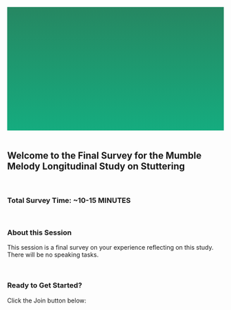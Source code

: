 <section style="height: 30vw; min-height: 15rem;
      background: linear-gradient(#268762, #15ac7f)">
        <div style="
          height: 30vw;
          min-height: 15rem;
          background-image: url(https://raw.githubusercontent.com/alishakodibagkar/MumbleMelody_Longitudinal_Final_Survey/master/protocol/final_survey.png);
          background-position: center;
          background-size: contain;
          background-repeat: no-repeat">
        </div>
      </section>
      <br>


<section>
<div class="container-fluid">
  <h2>Welcome to the Final Survey for the Mumble Melody Longitudinal Study on Stuttering</h2>
</div>
</section>

<section>
  <div class="text" style="padding-top: 1rem">
    <h3>Total Survey Time: ~10-15 MINUTES</h3>
  </div>
</div>

<section>
  <div class="text" style="padding-top: 1rem">
    <h3>About this Session</h3>
    <p>This session is a final survey on your experience reflecting on this study. There will be no speaking tasks.
    </p>
  </div>
</div>
</section>


<section>
  <div class="text" style="padding-top: 1rem">
    <h3>Ready to Get Started?</h3>
    <p>Click the Join button below:
    </p>
  </div>
</div>
</section>
